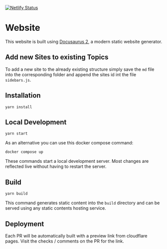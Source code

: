 [![Netlify Status](https://api.netlify.com/api/v1/badges/b82a23f7-d8c7-4025-af18-a46586e89ed0/deploy-status)](https://app.netlify.com/sites/zitadel-docs/deploys)

# Website

This website is built using [Docusaurus 2](https://v2.docusaurus.io/), a modern static website generator.

## Add new Sites to existing Topics

To add a new site to the already existing structure simply save the `md` file into the corresponding folder and append the sites id int the file `sidebars.js`.

## Installation

```console
yarn install
```

## Local Development

```console
yarn start
```

As an alternative you can use this docker compose command:

```console
docker compose up
```

These commands start a local development server.
Most changes are reflected live without having to restart the server.

## Build

```console
yarn build
```

This command generates static content into the `build` directory and can be served using any static contents hosting service.

## Deployment

Each PR will be automatically built with a preview link from cloudflare pages.
Visit the checks / comments on the PR for the link.

